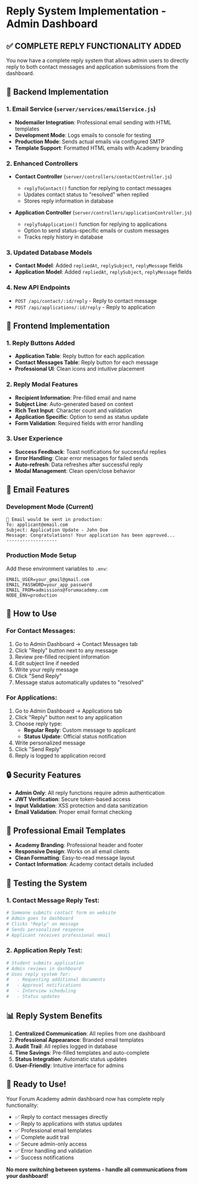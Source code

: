 # Reply System Implementation - Admin Dashboard

## ✅ COMPLETE REPLY FUNCTIONALITY ADDED

You now have a complete reply system that allows admin users to directly reply to both contact messages and application submissions from the dashboard.

## 🔧 **Backend Implementation**

### 1. Email Service (`server/services/emailService.js`)
- **Nodemailer Integration**: Professional email sending with HTML templates
- **Development Mode**: Logs emails to console for testing
- **Production Mode**: Sends actual emails via configured SMTP
- **Template Support**: Formatted HTML emails with Academy branding

### 2. Enhanced Controllers
- **Contact Controller** (`server/controllers/contactController.js`)
  - `replyToContact()` function for replying to contact messages
  - Updates contact status to "resolved" when replied
  - Stores reply information in database

- **Application Controller** (`server/controllers/applicationController.js`)
  - `replyToApplication()` function for replying to applications
  - Option to send status-specific emails or custom messages
  - Tracks reply history in database

### 3. Updated Database Models
- **Contact Model**: Added `repliedAt`, `replySubject`, `replyMessage` fields
- **Application Model**: Added `repliedAt`, `replySubject`, `replyMessage` fields

### 4. New API Endpoints
- `POST /api/contact/:id/reply` - Reply to contact message
- `POST /api/applications/:id/reply` - Reply to application

## 🎨 **Frontend Implementation**

### 1. Reply Buttons Added
- **Application Table**: Reply button for each application
- **Contact Messages Table**: Reply button for each message
- **Professional UI**: Clean icons and intuitive placement

### 2. Reply Modal Features
- **Recipient Information**: Pre-filled email and name
- **Subject Line**: Auto-generated based on context
- **Rich Text Input**: Character count and validation
- **Application Specific**: Option to send as status update
- **Form Validation**: Required fields with error handling

### 3. User Experience
- **Success Feedback**: Toast notifications for successful replies
- **Error Handling**: Clear error messages for failed sends
- **Auto-refresh**: Data refreshes after successful reply
- **Modal Management**: Clean open/close behavior

## 📧 **Email Features**

### Development Mode (Current)
```
📧 Email would be sent in production:
To: applicant@email.com
Subject: Application Update - John Doe
Message: Congratulations! Your application has been approved...
-------------------
```

### Production Mode Setup
Add these environment variables to `.env`:
```
EMAIL_USER=your_gmail@gmail.com
EMAIL_PASSWORD=your_app_password
EMAIL_FROM=admissions@forumacademy.com
NODE_ENV=production
```

## 🎯 **How to Use**

### For Contact Messages:
1. Go to Admin Dashboard → Contact Messages tab
2. Click "Reply" button next to any message
3. Review pre-filled recipient information
4. Edit subject line if needed
5. Write your reply message
6. Click "Send Reply"
7. Message status automatically updates to "resolved"

### For Applications:
1. Go to Admin Dashboard → Applications tab
2. Click "Reply" button next to any application
3. Choose reply type:
   - **Regular Reply**: Custom message to applicant
   - **Status Update**: Official status notification
4. Write personalized message
5. Click "Send Reply"
6. Reply is logged to application record

## 🔒 **Security Features**
- **Admin Only**: All reply functions require admin authentication
- **JWT Verification**: Secure token-based access
- **Input Validation**: XSS protection and data sanitization
- **Email Validation**: Proper email format checking

## 🌟 **Professional Email Templates**
- **Academy Branding**: Professional header and footer
- **Responsive Design**: Works on all email clients
- **Clean Formatting**: Easy-to-read message layout
- **Contact Information**: Academy contact details included

## 🚀 **Testing the System**

### 1. Contact Message Reply Test:
```bash
# Someone submits contact form on website
# Admin goes to dashboard
# Clicks "Reply" on message
# Sends personalized response
# Applicant receives professional email
```

### 2. Application Reply Test:
```bash
# Student submits application
# Admin reviews in dashboard
# Uses reply system for:
#   - Requesting additional documents
#   - Approval notifications
#   - Interview scheduling
#   - Status updates
```

## 📊 **Reply System Benefits**

1. **Centralized Communication**: All replies from one dashboard
2. **Professional Appearance**: Branded email templates
3. **Audit Trail**: All replies logged in database
4. **Time Savings**: Pre-filled templates and auto-complete
5. **Status Integration**: Automatic status updates
6. **User-Friendly**: Intuitive interface for admins

## 🎉 **Ready to Use!**

Your Forum Academy admin dashboard now has complete reply functionality:
- ✅ Reply to contact messages directly
- ✅ Reply to applications with status updates
- ✅ Professional email templates
- ✅ Complete audit trail
- ✅ Secure admin-only access
- ✅ Error handling and validation
- ✅ Success notifications

**No more switching between systems - handle all communications from your dashboard!**